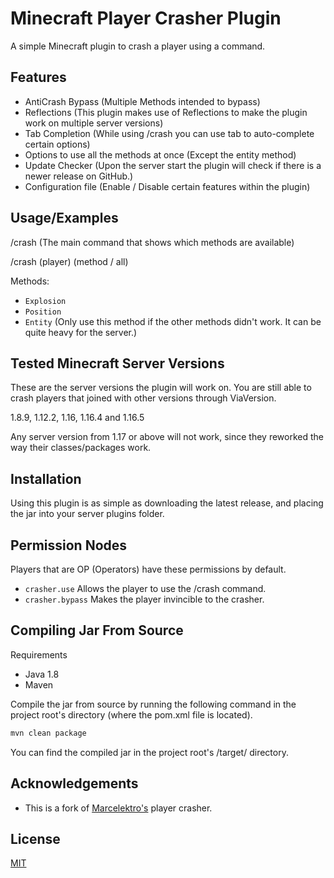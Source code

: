 # Minecraft Player Crasher Plugin

A simple Minecraft plugin to crash a player using a command.

## Features

- AntiCrash Bypass (Multiple Methods intended to bypass)
- Reflections (This plugin makes use of Reflections to make the plugin work on multiple server versions)
- Tab Completion (While using /crash you can use tab to auto-complete certain options)
- Options to use all the methods at once (Except the entity method)
- Update Checker (Upon the server start the plugin will check if there is a newer release on GitHub.)
- Configuration file (Enable / Disable certain features within the plugin)

## Usage/Examples

/crash (The main command that shows which methods are available)

/crash (player) (method / all)

Methods:

- `Explosion`
- `Position`
- `Entity` (Only use this method if the other methods didn't work. It can be quite heavy for the server.)

## Tested Minecraft Server Versions

These are the server versions the plugin will work on. You are still able to crash players that joined with other
versions through ViaVersion.

1.8.9, 1.12.2, 1.16, 1.16.4 and 1.16.5

Any server version from 1.17 or above will not work, since they reworked the way their classes/packages work.

## Installation

Using this plugin is as simple as downloading the latest release, and placing the jar into your server plugins folder.

## Permission Nodes

Players that are OP (Operators) have these permissions by default.

- `crasher.use` Allows the player to use the /crash command.
- `crasher.bypass` Makes the player invincible to the crasher.

## Compiling Jar From Source

Requirements

- Java 1.8
- Maven

Compile the jar from source by running the following command in the project root's directory (where the pom.xml file is
located).

```bash
mvn clean package
```

You can find the compiled jar in the project root's /target/ directory.

## Acknowledgements

- This is a fork of [Marcelektro's](https://github.com/Marcelektro/Minecraft-PlayerCrasher) player crasher.

## License

[MIT](https://choosealicense.com/licenses/mit/)
